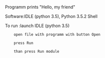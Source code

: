 Programm prints "Hello, my friend"

Software:IDLE (python 3.5), Python 3.5.2 Shell

To run :launch IDLE (python 3.5)

        open file with programm with button Open

        press Run

        than press Run module
